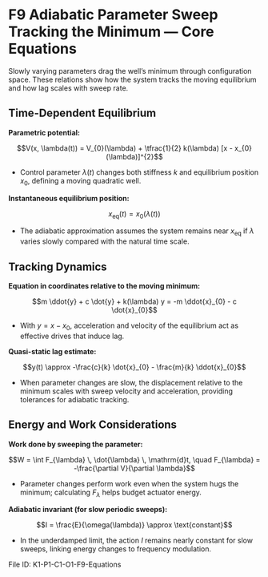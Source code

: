 # F9 Adiabatic Parameter Sweep Tracking the Minimum — Core Equations

Slowly varying parameters drag the well’s minimum through configuration space. These relations show how the system tracks the moving equilibrium and how lag scales with sweep rate.

## Time-Dependent Equilibrium
**Parametric potential:**

$$V(x, \lambda(t)) = V_{0}(\lambda) + \tfrac{1}{2} k(\lambda) [x - x_{0}(\lambda)]^{2}$$

- Control parameter $\lambda(t)$ changes both stiffness $k$ and equilibrium position $x_{0}$, defining a moving quadratic well.

**Instantaneous equilibrium position:**

$$x_{\text{eq}}(t) = x_{0}(\lambda(t))$$

- The adiabatic approximation assumes the system remains near $x_{\text{eq}}$ if $\lambda$ varies slowly compared with the natural time scale.

## Tracking Dynamics
**Equation in coordinates relative to the moving minimum:**

$$m \ddot{y} + c \dot{y} + k(\lambda) y = -m \ddot{x}_{0} - c \dot{x}_{0}$$

- With $y = x - x_{0}$, acceleration and velocity of the equilibrium act as effective drives that induce lag.

**Quasi-static lag estimate:**

$$y(t) \approx -\frac{c}{k} \dot{x}_{0} - \frac{m}{k} \ddot{x}_{0}$$

- When parameter changes are slow, the displacement relative to the minimum scales with sweep velocity and acceleration, providing tolerances for adiabatic tracking.

## Energy and Work Considerations
**Work done by sweeping the parameter:**

$$W = \int F_{\lambda} \, \dot{\lambda} \, \mathrm{d}t, \quad F_{\lambda} = -\frac{\partial V}{\partial \lambda}$$

- Parameter changes perform work even when the system hugs the minimum; calculating $F_{\lambda}$ helps budget actuator energy.

**Adiabatic invariant (for slow periodic sweeps):**

$$I = \frac{E}{\omega(\lambda)} \approx \text{constant}$$

- In the underdamped limit, the action $I$ remains nearly constant for slow sweeps, linking energy changes to frequency modulation.

File ID: K1-P1-C1-O1-F9-Equations
